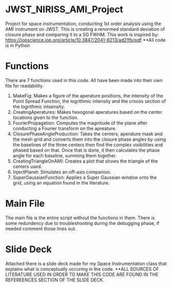 # JWST_NIRISS_AMI_Project
Project for space instrumentation, conducting 1st order analysis using the AMI instrument on JWST. This is creating a renormed standard deviation of closure phase and comparing it to a SG FWHM. This work is inspired by: https://iopscience.iop.org/article/10.3847/2041-8213/ad21fb/pdf
**All code is in Python

# Functions
There are 7 functions used in this code. All have been made into their own file for readability.
1. MakeFig: Makes a figure of the aperature positions, the intensity of the Point Spread Function, the logrithmic intensity and the crooss section of the logrithmic intsensity. 
2. CreatingAperatures: Makes hexogonal aperatures based on the center locations given to the function.
3. FourierPropagation: Computes the magnitude of the plane after conducting a Fourier transform on the apreature.
4. ClosurePhaseAngleProduction: Takes the centers, aperature mask and the mesh grid and converts them into the closure phase angles by using the baselines of the three centers then find the complex visibilities and phased based on that. Once that is done, it then calculates the phase angle for each baseline, summing them together.
5. CreatingTriangleOnAMI: Creates a plot that shows the triangle of the centers used.
6. InjectPlanet: Simulates an off-axis companion.
7. SuperGaussianFunction: Applies a Super Gaussian window onto the grid, using an equation found in the literature. 

# Main File
The main file is the entire script without the functions in them. There is some redundency due to troubleshooting during the debugging phase, if needed comment those lines out. 

# Slide Deck
Attached there is a slide deck made for my Space Instrumentation class that explains what is conceptually occuring in the code.
**ALL SOURCES OF LITERATURE USED IN ORDER TO MAKE THIS CODE ARE FOUND IN THE REFEREENCES SECTION OF THE SLIDE DECK.  
